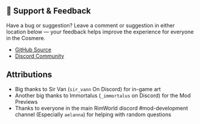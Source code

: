## 🌟 Support & Feedback

Have a bug or suggestion? Leave a comment or suggestion in either location below — your feedback helps improve the experience for everyone in the
Cosmere.

- [GitHub Source](https://github.com/RimworldCosmere/RimworldCosmere)
- [Discord Community](https://discord.gg/jTcrKfXdYU)

## Attributions

* Big thanks to Sir Van (`sir_vann` On Discord) for in-game art
* Another big thanks to Immortalus (`_immortalus` on Discord) for the Mod Previews
* Thanks to everyone in the main RimWorld discord #mod-development channel (Especially `aelanna`) for helping with random questions